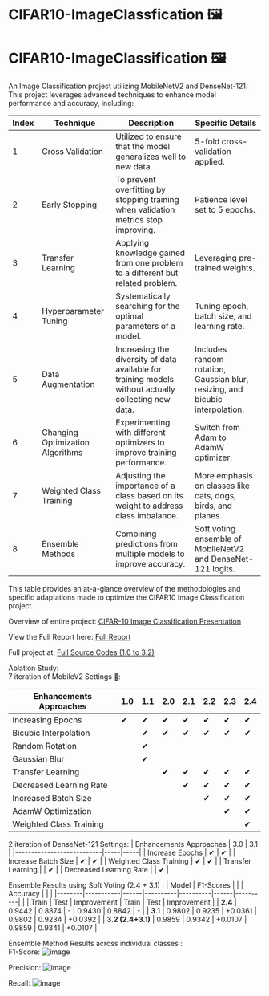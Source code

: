# CIFAR10-ImageClassfication 🖼️
# CIFAR10-ImageClassification 🖼️

An Image Classification project utilizing MobileNetV2 and DenseNet-121. This project leverages advanced techniques to enhance model performance and accuracy, including:

| Index | Technique                    | Description                                               | Specific Details                                 |
|-------|------------------------------|-----------------------------------------------------------|--------------------------------------------------|
| 1     | Cross Validation             | Utilized to ensure that the model generalizes well to new data. | 5-fold cross-validation applied.                 |
| 2     | Early Stopping               | To prevent overfitting by stopping training when validation metrics stop improving. | Patience level set to 5 epochs.                  |
| 3     | Transfer Learning            | Applying knowledge gained from one problem to a different but related problem. | Leveraging pre-trained weights.                  |
| 4     | Hyperparameter Tuning        | Systematically searching for the optimal parameters of a model. | Tuning epoch, batch size, and learning rate.     |
| 5     | Data Augmentation            | Increasing the diversity of data available for training models without actually collecting new data. | Includes random rotation, Gaussian blur, resizing, and bicubic interpolation. |
| 6     | Changing Optimization Algorithms | Experimenting with different optimizers to improve training performance. | Switch from Adam to AdamW optimizer.             |
| 7     | Weighted Class Training      | Adjusting the importance of a class based on its weight to address class imbalance. | More emphasis on classes like cats, dogs, birds, and planes. |
| 8     | Ensemble Methods             | Combining predictions from multiple models to improve accuracy. | Soft voting ensemble of MobileNetV2 and DenseNet-121 logits. |

This table provides an at-a-glance overview of the methodologies and specific adaptations made to optimize the CIFAR10 Image Classification project.


Overview of entire project: [CIFAR-10 Image Classification Presentation](https://www.canva.com/design/DAGDyqFWRIY/RAk4XL0xich_XI2wHAAWOg/edit?utm_content=DAGDyqFWRIY&utm_campaign=designshare&utm_medium=link2&utm_source=sharebutton)

View the Full Report here: [Full Report](https://docs.google.com/document/d/1GTMfviF-TvSTIBa5T1_in5LMp3R-I0pt0QUzbbgMQYE/edit?usp=drive_link)

Full project at: [Full Source Codes (1.0 to 3.2)](https://drive.google.com/drive/folders/1OLIl8K3Bo1wY9SUzBPyOX-0uuSmyeMsk?usp=sharing)

Ablation Study:<br>
7 iteration of MobileV2 Settings 📱: 

| Enhancements Approaches     | 1.0 | 1.1 | 2.0 | 2.1 | 2.2 | 2.3 | 2.4 |
|-----------------------------|-----|-----|-----|-----|-----|-----|-----|
| Increasing Epochs           | ✔   | ✔   | ✔  | ✔   | ✔   |  ✔   | ✔   |
| Bicubic Interpolation       |     | ✔   | ✔  | ✔   | ✔   |  ✔   |    ✔ |
| Random Rotation             |     | ✔   |     |     |     |     |     |
| Gaussian Blur               |     | ✔   |     |     |     |     |     |
| Transfer Learning           |     |     | ✔   |✔   |  ✔   |  ✔   |  ✔   |
| Decreased Learning Rate     |     |     |     | ✔   |  ✔   | ✔   |  ✔   |
| Increased Batch Size        |     |     |     |     |  ✔   | ✔   | ✔   |
| AdamW Optimization          |     |     |     |     |    |   ✔  | ✔   |
| Weighted Class Training     |     |     |     |     |     |    |    ✔ |

2 iteration of DenseNet-121 Settings:
| Enhancements Approaches   | 3.0 | 3.1 |
|---------------------------|-----|-----|
| Increase Epochs           | ✔   | ✔   |
| Increase Batch Size       | ✔   | ✔   |
| Weighted Class Training   | ✔   | ✔   |
| Transfer Learning         |     | ✔   |
| Decreased Learning Rate   |     | ✔   |

Ensemble Results using Soft Voting (2.4 + 3.1) : 
| Model  | F1-Scores |      |          | Accuracy |      |          |
|--------|-----------|------|----------|----------|------|----------|
|        | Train     | Test | Improvement | Train  | Test | Improvement |
| **2.4**  | 0.9442    | 0.8874 | -        | 0.9430 | 0.8842 | -        |
| **3.1**  | 0.9802    | 0.9235 | +0.0361   | 0.9802 | 0.9234 | +0.0392   |
| **3.2 (2.4+3.1)** | 0.9859    | 0.9342 | +0.0107   | 0.9859 | 0.9341 | +0.0107   |

Ensemble Method Results across individual classes : <br>
F1-Score: 
![image](https://github.com/Bernardbyy/CIFAR10-ImageClassfication/assets/75737130/383575bd-5870-468f-82f8-d3e2acc8976e)

Precision: 
![image](https://github.com/Bernardbyy/CIFAR10-ImageClassfication/assets/75737130/ed26d623-23d9-4506-ba3f-7826060f1096)

Recall: 
![image](https://github.com/Bernardbyy/CIFAR10-ImageClassfication/assets/75737130/c4e5aff6-41b3-4d1a-8b3e-1e9e6ff2002c)


